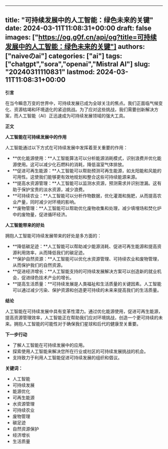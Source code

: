 
---
title: "可持续发展中的人工智能：绿色未来的关键"
date: 2024-03-11T11:08:31+00:00
draft: false
images: ["https://og.g0f.cn/api/og?title=可持续发展中的人工智能：绿色未来的关键"]
authors: ["naiveのai"]
categories: ["ai"]
tags: ["chatgpt","sora","openai","Mistral AI"]
slug: "20240311110831"
lastmod: 2024-03-11T11:08:31+00:00
---
**引言**

在当今瞬息万变的世界中，可持续发展已成为全球关注的焦点。我们正面临气候变化、资源枯竭和环境退化的紧迫挑战。为了应对这些挑战，我们需要创新解决方案，而人工智能（AI）正迅速成为可持续发展领域的强大工具。

**正文**

**人工智能在可持续发展中的作用**

人工智能通过以下方式在可持续发展中发挥着至关重要的作用：

* **优化能源使用：**人工智能算法可以分析能源消耗模式，识别浪费并优化能源使用。这可以减少化石燃料的消耗，降低温室气体排放。
* **促进可再生能源：**人工智能可以帮助预测可再生能源，如太阳能和风能的可用性。这使我们能够更有效地规划和整合这些可持续能源来源。
* **提高水资源管理：**人工智能可以监测水资源，预测需求并识别泄漏。这有助于保护宝贵的淡水资源，减少浪费。
* **可持续农业：**人工智能可以分析作物数据，优化灌溉和施肥，从而提高农业产量，同时减少对环境的影响。
* **废物管理：**人工智能可以帮助优化废物收集和处理，减少填埋场和焚化炉中的废物量，促进循环经济。

**人工智能带来的好处**

拥抱人工智能可持续发展带来的好处是多方面的：

* **降低碳足迹：**人工智能可以帮助减少能源消耗、促进可再生能源和提高资源利用效率，从而降低我们的碳足迹。
* **保护自然资源：**人工智能可以优化水资源管理、可持续农业和废物管理，从而保护我们的自然资源。
* **促进经济增长：**人工智能支持的可持续发展解决方案可以创造新的就业机会，促进绿色技术产业的增长。
* **提高生活质量：**可持续发展是人类福祉和生活质量的关键因素。人工智能可以通过减少污染、保护资源和创造更可持续的未来来提高我们的生活质量。

**结论**

人工智能在可持续发展中具有变革性潜力。通过优化能源使用，促进可再生能源，提高资源管理效率，人工智能正在帮助我们应对环境挑战，创造一个更可持续的未来。拥抱人工智能的可能性对于确保我们星球和后代的健康至关重要。

**下一步行动**

* 了解人工智能在可持续发展中的应用。
* 探索使用人工智能来解决您所在行业或社区的可持续发展挑战的机会。
* 支持致力于利用人工智能促进可持续发展的组织和倡议。

**关键词：**

* 人工智能
* 可持续发展
* 能源优化
* 可再生能源
* 水资源管理
* 可持续农业
* 废物管理
* 碳足迹
* 自然资源保护
* 经济增长
* 生活质量